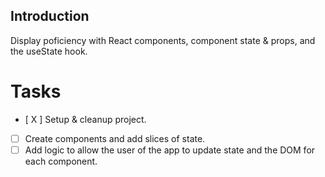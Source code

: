 ## Introduction
Display poficiency with React components, component state & props, and the useState hook. 


# Tasks

- [ X ] Setup & cleanup project. 
- [ ] Create components and add slices of state.
- [ ] Add logic to allow the user of the app to update state and the DOM for each component.